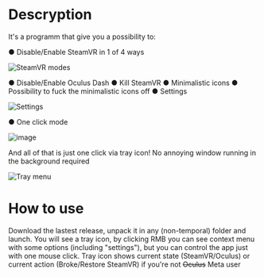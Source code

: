 
# Descryption
It's a programm that give you a possibility to:

● Disable/Enable SteamVR in 1 of 4 ways

![SteamVR modes](https://user-images.githubusercontent.com/15982179/183113039-dfe83f96-0cb9-4e1b-9ca3-ce40fd52f659.jpg)

● Disable/Enable Oculus Dash
● Kill SteamVR
● Minimalistic icons
● Possibility to fuck the minimalistic icons off
● Settings

![Settings](https://user-images.githubusercontent.com/15982179/183114217-a0ba7d06-6cd2-44ad-882a-dbcfbd44d2af.jpg)

● One click mode

![image](https://user-images.githubusercontent.com/15982179/183120374-987a22c0-3339-490c-a487-b7410582746c.png)


And all of that is just one click via tray icon! No annoying window running in the background required

![Tray menu](https://user-images.githubusercontent.com/15982179/183114240-cd07b64a-49bf-434f-9fcb-5015b3563212.jpg)

# How to use
Download the lastest release, unpack it in any (non-temporal) folder and launch. You will see a tray icon, by clicking RMB you can see context menu with some options (including "settings"), but you can control the app just with one mouse click. Tray icon shows current state (SteamVR/Oculus) or current action (Broke/Restore SteamVR) if you're not ~~Oculus~~ Meta user
